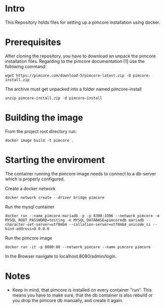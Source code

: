 # Intro

This Repository holds files for setting up a pimcore installation using docker.

# Prerequisites

After cloning the repository, you have to download an unpack the pimcore
installation files. Regarding to the pimcore documentation [1] use the following
command:

    wget https://pimcore.com/download-5/pimcore-latest.zip -O pimcore-install.zip

The archive must get unpacked into a folder named pimcore-install

    unzip pimcore-install.zip -d pimcore-install

# Building the image

From the project root directory run:

    docker image build -t pimcore .

# Starting the enviroment

The container running the pimcore image needs to connect to a db-server which is
properly configured.

Create a docker network

    docker network create --driver bridge pimcore

Run the mysql container

    docker run --name pimcore-mariadb -p -p 8300:3306 --network pimcore -e MYSQL_ROOT_PASSWORD=testing -e MYSQL_DATABASE=pimcoredb mariadb --character-set-server=utf8mb4 --collation-server=utf8mb4_unicode_ci --bind-address=0.0.0.0

Run the pimcore image

    docker run -it -p 8080:80 --network pimcore --name pimcore pimcore

In the Browser navigate to localhost:8080/admin/login.

# Notes

* Keep in mind, that pimcore is installed on every container "run". This means
you have to make sure, that the db container is also rebuild or you drop the
pimcore db manually, and create it again.

